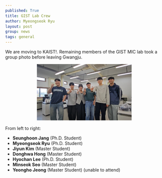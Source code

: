 ```yaml
---
published: True
title: GIST Lab Crew
author: Myeongseok Ryu
layout: post
group: news
tags: general
---
```

<div class="row">

We are moving to KAIST!.
Remaining members of the GIST MIC lab took a group photo before leaving Gwangju.
<div style="text-align: center;">
<img class="img-fluid" src="/static/posts/GISTLabCrew.jpg" alt="qFit" style="width: 60%; height: auto;">
</div>

From left to right:
- **Seunghoon Jang** (Ph.D. Student)
- **Myeongseok Ryu** (Ph.D. Student)
- **Jiyun Kim** (Master Student)
- **Donghwa Hong** (Master Student)
- **Hyochan Lee** (Ph.D. Student)
- **Minseok Seo** (Master Student)
- **Yeongho Jeong** (Master Student) (unable to attend)

</div>